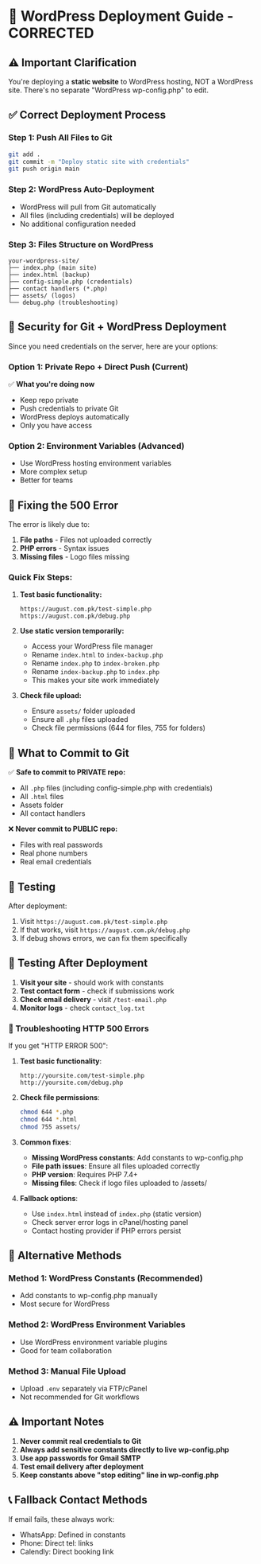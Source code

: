 # 🚀 WordPress Deployment Guide - CORRECTED

## ⚠️ **Important Clarification**

You're deploying a **static website** to WordPress hosting, NOT a WordPress site. There's no separate "WordPress wp-config.php" to edit.

## ✅ **Correct Deployment Process**

### **Step 1: Push All Files to Git**
```bash
git add .
git commit -m "Deploy static site with credentials"
git push origin main
```

### **Step 2: WordPress Auto-Deployment**
- WordPress will pull from Git automatically
- All files (including credentials) will be deployed
- No additional configuration needed

### **Step 3: Files Structure on WordPress**
```
your-wordpress-site/
├── index.php (main site)
├── index.html (backup)
├── config-simple.php (credentials)
├── contact handlers (*.php)
├── assets/ (logos)
└── debug.php (troubleshooting)
```

## 🔐 **Security for Git + WordPress Deployment**

Since you need credentials on the server, here are your options:

### **Option 1: Private Repo + Direct Push (Current)**
✅ **What you're doing now**
- Keep repo private
- Push credentials to private Git
- WordPress deploys automatically
- Only you have access

### **Option 2: Environment Variables (Advanced)**
- Use WordPress hosting environment variables
- More complex setup
- Better for teams

## 🚨 **Fixing the 500 Error**

The error is likely due to:

1. **File paths** - Files not uploaded correctly
2. **PHP errors** - Syntax issues
3. **Missing files** - Logo files missing

### **Quick Fix Steps:**

1. **Test basic functionality:**
   ```
   https://august.com.pk/test-simple.php
   https://august.com.pk/debug.php
   ```

2. **Use static version temporarily:**
   - Access your WordPress file manager
   - Rename `index.html` to `index-backup.php` 
   - Rename `index.php` to `index-broken.php`
   - Rename `index-backup.php` to `index.php`
   - This makes your site work immediately

3. **Check file upload:**
   - Ensure `assets/` folder uploaded
   - Ensure all `.php` files uploaded
   - Check file permissions (644 for files, 755 for folders)

## 📁 **What to Commit to Git**

✅ **Safe to commit to PRIVATE repo:**
- All `.php` files (including config-simple.php with credentials)
- All `.html` files  
- Assets folder
- All contact handlers

❌ **Never commit to PUBLIC repo:**
- Files with real passwords
- Real phone numbers
- Real email credentials

## 🧪 **Testing**

After deployment:
1. Visit `https://august.com.pk/test-simple.php`
2. If that works, visit `https://august.com.pk/debug.php`
3. If debug shows errors, we can fix them specifically

## 🧪 Testing After Deployment

1. **Visit your site** - should work with constants
2. **Test contact form** - check if submissions work
3. **Check email delivery** - visit `/test-email.php`
4. **Monitor logs** - check `contact_log.txt`

### 🚨 Troubleshooting HTTP 500 Errors

If you get "HTTP ERROR 500":

1. **Test basic functionality**:
   ```
   http://yoursite.com/test-simple.php
   http://yoursite.com/debug.php
   ```

2. **Check file permissions**:
   ```bash
   chmod 644 *.php
   chmod 644 *.html
   chmod 755 assets/
   ```

3. **Common fixes**:
   - **Missing WordPress constants**: Add constants to wp-config.php
   - **File path issues**: Ensure all files uploaded correctly
   - **PHP version**: Requires PHP 7.4+ 
   - **Missing files**: Check if logo files uploaded to /assets/

4. **Fallback options**:
   - Use `index.html` instead of `index.php` (static version)
   - Check server error logs in cPanel/hosting panel
   - Contact hosting provider if PHP errors persist

## 🔄 Alternative Methods

### Method 1: WordPress Constants (Recommended)
- Add constants to wp-config.php manually
- Most secure for WordPress

### Method 2: WordPress Environment Variables
- Use WordPress environment variable plugins
- Good for team collaboration

### Method 3: Manual File Upload
- Upload `.env` separately via FTP/cPanel
- Not recommended for Git workflows

## ⚠️ Important Notes

1. **Never commit real credentials to Git**
2. **Always add sensitive constants directly to live wp-config.php**
3. **Use app passwords for Gmail SMTP**
4. **Test email delivery after deployment**
5. **Keep constants above "stop editing" line in wp-config.php**

## 📞 Fallback Contact Methods

If email fails, these always work:
- WhatsApp: Defined in constants
- Phone: Direct tel: links
- Calendly: Direct booking link
